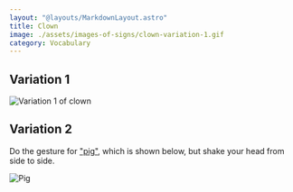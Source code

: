 ```yaml
---
layout: "@layouts/MarkdownLayout.astro"
title: Clown
image: ./assets/images-of-signs/clown-variation-1.gif
category: Vocabulary
---
```


## Variation 1

![Variation 1 of clown](@signs/clown-variation-1.gif)

## Variation 2

Do the gesture for ["pig"](./pig),
which is shown below,
but shake your head from side to side.

![Pig](@signs/pig.gif)
